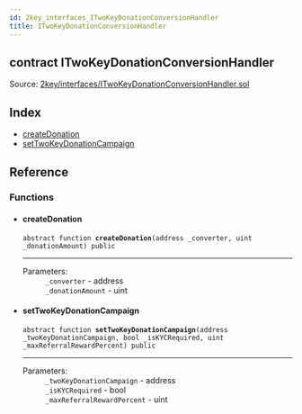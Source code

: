 ```yaml
---
id: 2key_interfaces_ITwoKeyDonationConversionHandler
title: ITwoKeyDonationConversionHandler
---
```


<div class="contract-doc"><div class="contract"><h2 class="contract-header"><span class="contract-kind">contract</span> ITwoKeyDonationConversionHandler</h2><div class="source">Source: <a href="git+https://github.com/2keynet/web3-alpha/blob/v0.0.3/contracts/2key/interfaces/ITwoKeyDonationConversionHandler.sol" target="_blank">2key/interfaces/ITwoKeyDonationConversionHandler.sol</a></div></div><div class="index"><h2>Index</h2><ul><li><a href="2key_interfaces_ITwoKeyDonationConversionHandler.html#createDonation">createDonation</a></li><li><a href="2key_interfaces_ITwoKeyDonationConversionHandler.html#setTwoKeyDonationCampaign">setTwoKeyDonationCampaign</a></li></ul></div><div class="reference"><h2>Reference</h2><div class="functions"><h3>Functions</h3><ul><li><div class="item function"><span id="createDonation" class="anchor-marker"></span><h4 class="name">createDonation</h4><div class="body"><code class="signature"><span>abstract </span>function <strong>createDonation</strong><span>(address _converter, uint _donationAmount) </span><span>public </span></code><hr/><dl><dt><span class="label-parameters">Parameters:</span></dt><dd><div><code>_converter</code> - address</div><div><code>_donationAmount</code> - uint</div></dd></dl></div></div></li><li><div class="item function"><span id="setTwoKeyDonationCampaign" class="anchor-marker"></span><h4 class="name">setTwoKeyDonationCampaign</h4><div class="body"><code class="signature"><span>abstract </span>function <strong>setTwoKeyDonationCampaign</strong><span>(address _twoKeyDonationCampaign, bool _isKYCRequired, uint _maxReferralRewardPercent) </span><span>public </span></code><hr/><dl><dt><span class="label-parameters">Parameters:</span></dt><dd><div><code>_twoKeyDonationCampaign</code> - address</div><div><code>_isKYCRequired</code> - bool</div><div><code>_maxReferralRewardPercent</code> - uint</div></dd></dl></div></div></li></ul></div></div></div>
